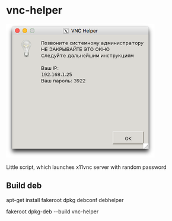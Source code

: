 # vnc-helper

![screenshot](/screenshot.png?raw=true "window")

Little script, which launches x11vnc server with random password

## Build deb

apt-get install fakeroot dpkg debconf debhelper

fakeroot dpkg-deb --build vnc-helper
